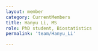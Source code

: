 ```yaml
---
layout: member
category: CurrentMembers
title: Hanyu Li, MS
role: PhD student, Biostatistics
permalink: 'team/Hanyu_Li'

---
```

